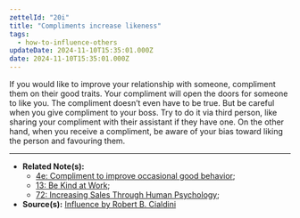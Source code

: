 ```yaml
---
zettelId: "20i"
title: "Compliments increase likeness"
tags:
  - how-to-influence-others
updateDate: 2024-11-10T15:35:01.000Z
date: 2024-11-10T15:35:01.000Z
---
```


If you would like to improve your relationship with someone, compliment them on their good traits. Your compliment will open the doors for someone to like you. The compliment doesn’t even have to be true.
But be careful when you give compliment to your boss. Try to do it via third person, like sharing your compliment with their assistant if they have one. On the other hand, when you receive a compliment, be aware of your bias toward liking the person and favouring them.

---

- **Related Note(s):**
  - [4e: Compliment to improve occasional good behavior](/notes/4e/);
  - [13: Be Kind at Work](/notes/13/);
  - [72: Increasing Sales Through Human Psychology](/notes/72/);
- **Source(s):** [Influence by Robert B. Cialdini](/books/influence-book-review-summary-and-notes/)
